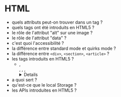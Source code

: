 # HTML

- quels attributs peut-on trouver dans un tag ?
- quels tags ont été introduits en HTML5 ?
- le rôle de l'attribut "alt" sur une image ?
- le rôle de l'attribut "data" ?
- c'est quoi l'accessibilité ?
- la différence entre standard mode et quirks mode ?
- la différence entre `<div>`, `<section>`, `<article>` ?
- les tags introduits en HTML5 ?
    - <article>, <aside>, <bdi>, <command>, <details>, <figure>, <figcaption>, <summary>, <header>, <footer>, <hgroup>, <mark>, <meter>, <nav>, <progress>, <ruby>, <rt>, <section>, <time>, <wpr>
- a quoi sert <canvas> ?
- qu'est-ce que le local Storage ?
- les APIs introduites en HTML5 ?
